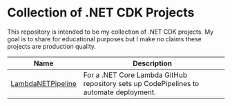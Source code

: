 # Collection of .NET CDK Projects

This repository is intended to be my collection of .NET CDK projects. My goal is to share for educational purposes 
but I make no claims these projects are production quality.

|Name | Description |
|----|---------------|
|[LambdaNETPipeline](./LambdaNETPipeline)|For a .NET Core Lambda GitHub repository sets up CodePipelines to automate deployment.|